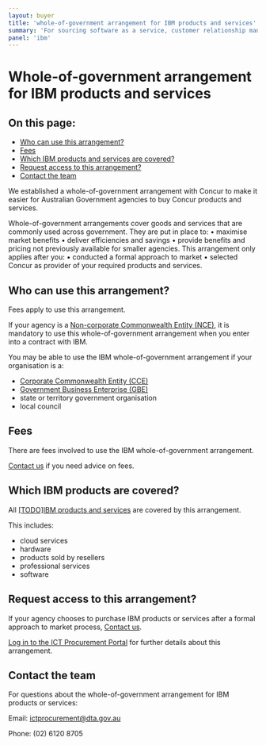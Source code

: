 ```yaml
---
layout: buyer
title: 'whole-of-government arrangement for IBM products and services'
summary: 'For sourcing software as a service, customer relationship management, development tools'
panel: 'ibm'
---
```


# Whole-of-government arrangement for IBM products and services

<nav class="au-inpage-nav-links" aria-label="in page navigation">
  <h2 class="au-inpage-nav-links__heading">On this page:</h2>
  <ul class="au-link-list">
    <li><a href="#who-can-use-this-arrangement">Who can use this arrangement?</a></li>
    <li><a href="#fees">Fees</a></li>
    <li><a href="#which-products-and-services-are-covered">Which IBM products and services are covered?</a></li>
    <li><a href="#request-access-to-this-arrangement">Request access to this arrangement?</a></li>
    <li><a href="#contact-the-team">Contact the team</a></li>
  </ul>
</nav>

We established a whole-of-government arrangement with Concur to make it easier for Australian Government agencies to buy Concur products and services.

Whole-of-government arrangements cover goods and services that are commonly used across government. They are put in place to:
• maximise market benefits
• deliver efficiencies and savings
• provide benefits and pricing not previously available for smaller agencies.
This arrangement only applies after you:
• conducted a formal approach to market
• selected Concur as provider of your required products and services.

## <span name="who-can-use-this-arrangement">Who can use this arrangement?</span>

Fees apply to use this arrangement.

If your agency is a <a href="https://www.finance.gov.au/about-us/glossary/pgpa/term-non-corporate-commonwealth-entity-nce" target="_blank" rel="external noreferrer">Non-corporate Commonwealth Entity (NCE)</a>, it is mandatory to use this whole-of-government arrangement when you enter into a contract with IBM.

You may be able to use the IBM whole-of-government arrangement if your organisation is a:

- <a href="https://www.finance.gov.au/about-us/glossary/pgpa/term-corporate-commonwealth-entity-cce" target="_blank" rel="external noreferrer">Corporate Commonwealth Entity (CCE)</a>
- <a href="https://www.finance.gov.au/business/government-business-enterprises" target="_blank" rel="external noreferrer">Government Business Enterprise (GBE)</a>
- state or territory government organisation
- local council

## <span name="fees">Fees</span>

There are fees involved to use the IBM whole-of-government arrangement.

<a href="#contact-the-team">Contact us</a> if you need advice on fees.

## <span name="which-products-and-services-are-covered">Which IBM products are covered?</span>

All [[TODO]IBM products and services](#) are covered by this arrangement.

This includes:

- cloud services
- hardware
- products sold by resellers
- professional services
- software

## <span name="request-access-to-this-arrangement">Request access to this arrangement?</span>

If your agency chooses to purchase IBM products or services after a formal approach to market process, <a href="#contact-the-team">Contact us</a>.

<a href="https://ictprocurement.service-now.com/" target="_blank" rel="external noreferrer">Log in to the ICT Procurement Portal</a> for further details about this arrangement.

## <span name="contact-the-team">Contact the team</span>

For questions about the whole-of-government arrangement for IBM products or services:

Email: [ictprocurement@dta.gov.au](mailto:ictprocurement@dta.gov.au)

Phone: (02) 6120 8705
